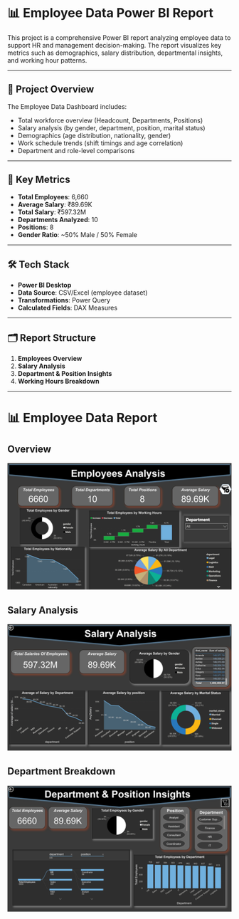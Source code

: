 # 📊 Employee Data Power BI Report

This project is a comprehensive Power BI report analyzing employee data to support HR and management decision-making. The report visualizes key metrics such as demographics, salary distribution, departmental insights, and working hour patterns.

---

## 📌 Project Overview

The Employee Data Dashboard includes:
- Total workforce overview (Headcount, Departments, Positions)
- Salary analysis (by gender, department, position, marital status)
- Demographics (age distribution, nationality, gender)
- Work schedule trends (shift timings and age correlation)
- Department and role-level comparisons

---

## 🧾 Key Metrics

- **Total Employees**: 6,660  
- **Average Salary**: ₹89.69K  
- **Total Salary**: ₹597.32M  
- **Departments Analyzed**: 10  
- **Positions**: 8  
- **Gender Ratio**: ~50% Male / 50% Female

---

## 🛠️ Tech Stack

- **Power BI Desktop**
- **Data Source**: CSV/Excel (employee dataset)
- **Transformations**: Power Query
- **Calculated Fields**: DAX Measures

---

## 🗂️ Report Structure

1. **Employees Overview**
2. **Salary Analysis**
3. **Department & Position Insights**
4. **Working Hours Breakdown**

---

# 📊 Employee Data Report

## Overview

![Employee Overview](assets/overview.jpg)

## Salary Analysis

![Salary Analysis](assets/salary.jpg)

## Department Breakdown

![Departments](assets/departments.jpg)



